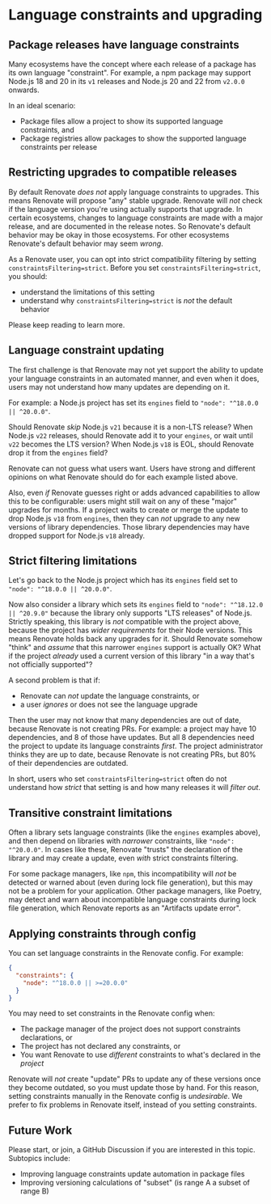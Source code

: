 # Language constraints and upgrading

## Package releases have language constraints

Many ecosystems have the concept where each release of a package has its own language "constraint".
For example, a npm package may support Node.js 18 and 20 in its `v1` releases and Node.js 20 and 22 from `v2.0.0` onwards.

In an ideal scenario:

- Package files allow a project to show its supported language constraints, and
- Package registries allow packages to show the supported language constraints per release

## Restricting upgrades to compatible releases

By default Renovate _does not_ apply language constraints to upgrades.
This means Renovate will propose "any" stable upgrade.
Renovate will _not_ check if the language version you're using actually supports that upgrade.
In certain ecosystems, changes to language constraints are made with a major release, and are documented in the release notes.
So Renovate's default behavior may be okay in those ecosystems.
For other ecosystems Renovate's default behavior may seem _wrong_.

As a Renovate user, you can opt into strict compatibility filtering by setting `constraintsFiltering=strict`.
Before you set `constraintsFiltering=strict`, you should:

- understand the limitations of this setting
- understand why `constraintsFiltering=strict` is _not_ the default behavior

Please keep reading to learn more.

## Language constraint updating

The first challenge is that Renovate may not yet support the ability to update your language constraints in an automated manner, and even when it does, users may not understand how many updates are depending on it.

For example: a Node.js project has set its `engines` field to `"node": "^18.0.0 || ^20.0.0"`.

Should Renovate _skip_ Node.js `v21` because it is a non-LTS release?
When Node.js `v22` releases, should Renovate add it to your `engines`, or wait until `v22` becomes the LTS version?
When Node.js `v18` is EOL, should Renovate drop it from the `engines` field?

Renovate can not guess what users want.
Users have strong and different opinions on what Renovate should do for each example listed above.

Also, even _if_ Renovate guesses right or adds advanced capabilities to allow this to be configurable: users might still wait on any of these "major" upgrades for months.
If a project waits to create or merge the update to drop Node.js `v18` from `engines`, then they can _not_ upgrade to any new versions of library dependencies.
Those library dependencies may have dropped support for Node.js `v18` already.

## Strict filtering limitations

Let's go back to the Node.js project which has its `engines` field set to `"node": "^18.0.0 || ^20.0.0"`.

Now also consider a library which sets its `engines` field to `"node": "^18.12.0 || ^20.9.0"` because the library only supports "LTS releases" of Node.js.
Strictly speaking, this library is _not_ compatible with the project above, because the project has _wider requirements_ for their Node versions.
This means Renovate holds back any upgrades for it.
Should Renovate somehow "think" and _assume_ that this narrower `engines` support is actually OK?
What if the project _already_ used a current version of this library "in a way that's not officially supported"?

A second problem is that if:

- Renovate can _not_ update the language constraints, or
- a user _ignores_ or does not see the language upgrade

Then the user may not know that many dependencies are out of date, because Renovate is not creating PRs.
For example: a project may have 10 dependencies, and 8 of those have updates.
But all 8 dependencies need the project to update its language constraints _first_.
The project administrator thinks they are up to date, because Renovate is not creating PRs, but 80% of their dependencies are outdated.

In short, users who set `constraintsFiltering=strict` often do not understand how _strict_ that setting is and how many releases it will _filter out_.

## Transitive constraint limitations

Often a library sets language constraints (like the `engines` examples above), and then depend on libraries with _narrower_ constraints, like `"node": "^20.0.0"`.
In cases like these, Renovate "trusts" the declaration of the library and may create a update, even _with_ strict constraints filtering.

For some package managers, like `npm`, this incompatibility will _not_ be detected or warned about (even during lock file generation), but this may not be a problem for your application.
Other package managers, like Poetry, may detect and warn about incompatible language constraints during lock file generation, which Renovate reports as an "Artifacts update error".

## Applying constraints through config

You can set language constraints in the Renovate config.
For example:

```json title="Renovate config with Node.js constraints"
{
  "constraints": {
    "node": "^18.0.0 || >=20.0.0"
  }
}
```

You may need to set constraints in the Renovate config when:

- The package manager of the project does not support constraints declarations, or
- The project has not declared any constraints, or
- You want Renovate to use _different_ constraints to what's declared in the _project_

Renovate will _not_ create "update" PRs to update any of these versions once they become outdated, so you must update those by hand.
For this reason, setting constraints manually in the Renovate config is _undesirable_.
We prefer to fix problems in Renovate itself, instead of you setting constraints.

## Future Work

Please start, or join, a GitHub Discussion if you are interested in this topic.
Subtopics include:

- Improving language constraints update automation in package files
- Improving versioning calculations of "subset" (is range A a subset of range B)
